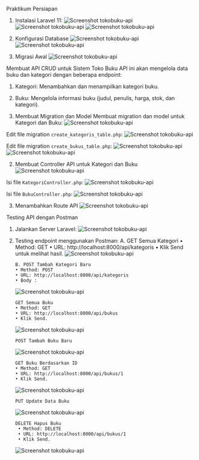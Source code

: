 Praktikum
Persiapan

1. Instalasi Laravel 11:
   ![Screenshot tokobuku-api](images/1.png)
   ![Screenshot tokobuku-api](images/2.png)
   ![Screenshot tokobuku-api](images/3.png)

2. Konfigurasi Database
   ![Screenshot tokobuku-api](images/4.png)
   ![Screenshot tokobuku-api](images/5.png)

3. Migrasi Awal
   ![Screenshot tokobuku-api](images/6.png)

Membuat API CRUD untuk Sistem Toko Buku
API ini akan mengelola data buku dan kategori dengan beberapa endpoint:

1. Kategori: Menambahkan dan menampilkan kategori buku.
2. Buku: Mengelola informasi buku (judul, penulis, harga, stok, dan kategori).

3. Membuat Migration dan Model
   Membuat migration dan model untuk Kategori dan Buku:
   ![Screenshot tokobuku-api](images/7.png)

Edit file migration `create_kategoris_table.php`:
![Screenshot tokobuku-api](images/8.png)

Edit file migration `create_bukus_table.php`:
![Screenshot tokobuku-api](images/9.png)
![Screenshot tokobuku-api](images/10.png)

2. Membuat Controller API untuk Kategori dan Buku
   ![Screenshot tokobuku-api](images/11.png)

Isi file `KategoriController.php`:
![Screenshot tokobuku-api](images/12.png)

Isi file `BukuController.php`:
![Screenshot tokobuku-api](images/13.png)

3. Menambahkan Route API
   ![Screenshot tokobuku-api](images/14.png)

Testing API dengan Postman

1.  Jalankan Server Laravel:
    ![Screenshot tokobuku-api](images/15.png)

2.  Testing endpoint menggunakan Postman:
    A. GET Semua Kategori
    • Method: GET
    • URL: http://localhost:8000/api/kategoris
    • Klik Send untuk melihat hasil.
    ![Screenshot tokobuku-api](images/16.png)

        B. POST Tambah Kategori Baru
        • Method: POST
        • URL: http://localhost:8000/api/kategoris
        • Body :
      ![Screenshot tokobuku-api](images/17.png)

        GET Semua Buku
        • Method: GET
        • URL: http://localhost:8000/api/bukus
        • Klik Send.
      ![Screenshot tokobuku-api](images/18.png)

        POST Tambah Buku Baru
      ![Screenshot tokobuku-api](images/19.png)

        GET Buku Berdasarkan ID
        • Method: GET
        • URL: http://localhost:8000/api/bukus/1
        • Klik Send.
      ![Screenshot tokobuku-api](images/20.png)

        PUT Update Data Buku
      ![Screenshot tokobuku-api](images/21.png)

        DELETE Hapus Buku
         • Method: DELETE
         • URL: http://localhost:8000/api/bukus/1
         • Klik Send.
      ![Screenshot tokobuku-api](images/22.png)
